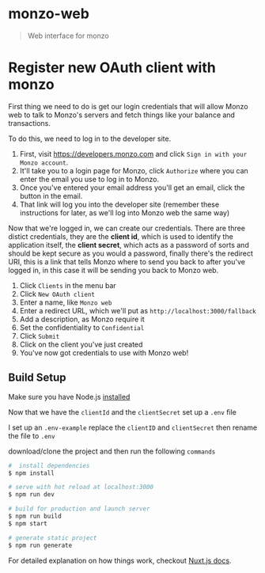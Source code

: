 # monzo-web

> Web interface for monzo

# Register new OAuth client with monzo

First thing we need to do is get our login credentials that will allow Monzo web to talk to Monzo's servers and fetch things like your balance and transactions.

To do this, we need to log in to the developer site.
1. First, visit https://developers.monzo.com and click `Sign in with your Monzo account`.
2. It'll take you to a login page for Monzo, click `Authorize` where you can enter the email you use to log in to Monzo.
3. Once you've entered your email address you'll get an email, click the button in the email.
4. That link will log you into the developer site (remember these instructions for later, as we'll log into Monzo web the same way)

Now that we're logged in, we can create our credentials. There are three distict credentials, they are the **client id**, which is used to identify the application itself, the **client secret**, which acts as a password of sorts and should be kept secure as you would a password, finally there's the redirect URI, this is a link that tells Monzo where to send you back to after you've logged in, in this case it will be sending you back to Monzo web.

1. Click `Clients` in the menu bar
2. Click `New OAuth client`
3. Enter a name, like `Monzo web`
4. Enter a redirect URL, which we'll put as `http://localhost:3000/fallback`
5. Add a description, as Monzo require it
6. Set the confidentiality to `Confidential`
7. Click `Submit`
8. Click on the client you've just created
9. You've now got credentials to use with Monzo web!




## Build Setup

Make sure you have Node.js [installed](https://nodejs.org/en/download/) 

Now that we have the `clientId` and the `clientSecret` set up a `.env` file

I set up an `.env-example` replace the `clientID` and `clientSecret` then rename the file to `.env`

download/clone the project and then run the following `commands`

``` bash
#  install dependencies
$ npm install

# serve with hot reload at localhost:3000
$ npm run dev

# build for production and launch server
$ npm run build
$ npm start

# generate static project
$ npm run generate
```

For detailed explanation on how things work, checkout [Nuxt.js docs](https://nuxtjs.org).
